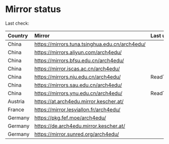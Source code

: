 <script src="./time.js"></script>
# Mirror status
Last check: <script type="text/javascript">localize(1683552068.2753155);</script>

|Country|Mirror|Last update|
|:------|:-----|:----------|
|China|https://mirrors.tuna.tsinghua.edu.cn/arch4edu/|<script type="text/javascript">localize(1683527479);</script>|
|China|https://mirrors.aliyun.com/arch4edu/|<script type="text/javascript">localize(1683484123);</script>|
|China|https://mirrors.bfsu.edu.cn/arch4edu/|<script type="text/javascript">localize(1683484123);</script>|
|China|https://mirror.iscas.ac.cn/arch4edu/|<script type="text/javascript">localize(1683527479);</script>|
|China|https://mirrors.nju.edu.cn/arch4edu/|ReadTimeout|
|China|https://mirrors.sau.edu.cn/arch4edu/|<script type="text/javascript">localize(1673850842);</script>|
|China|https://mirrors.ynu.edu.cn/arch4edu/|ReadTimeout|
|Austria|https://at.arch4edu.mirror.kescher.at/|<script type="text/javascript">localize(1683527479);</script>|
|France|https://mirror.lesviallon.fr/arch4edu/|<script type="text/javascript">localize(1683527479);</script>|
|Germany|https://pkg.fef.moe/arch4edu/|<script type="text/javascript">localize(1683527479);</script>|
|Germany|https://de.arch4edu.mirror.kescher.at/|<script type="text/javascript">localize(1683527479);</script>|
|Germany|https://mirror.sunred.org/arch4edu/|<script type="text/javascript">localize(1683527479);</script>|

<script src="./tablefilter/tablefilter.js"></script>
<script src="./table.js"></script>